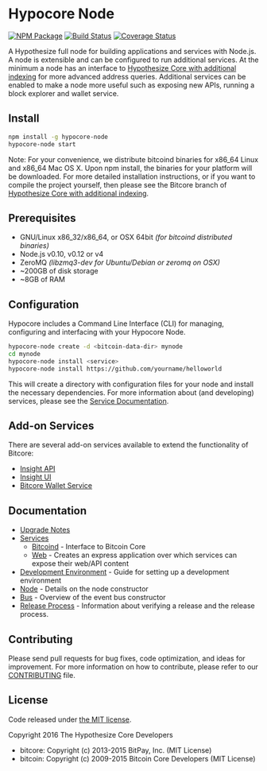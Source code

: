 Hypocore Node
============

[![NPM Package](https://img.shields.io/npm/v/hypocore-node.svg?style=flat-square)](https://www.npmjs.org/package/hypocore-node)
[![Build Status](https://img.shields.io/travis/hypothesize-project/hypocore-node.svg?branch=master&style=flat-square)](https://travis-ci.org/hypothesize-project/hypocore-node)
[![Coverage Status](https://img.shields.io/coveralls/hypothesize-project/hypocore-node.svg?style=flat-square)](https://coveralls.io/r/hypothesize-project/hypocore-node)

A Hypothesize full node for building applications and services with Node.js. A node is extensible and can be configured to run additional services. At the minimum a node has an interface to [Hypothesize Core with additional indexing](https://github.com/hypothesize-project/litecore-hypothesize) for more advanced address queries. Additional services can be enabled to make a node more useful such as exposing new APIs, running a block explorer and wallet service.

## Install

```bash
npm install -g hypocore-node
hypocore-node start
```

Note: For your convenience, we distribute bitcoind binaries for x86_64 Linux and x86_64 Mac OS X. Upon npm install, the binaries for your platform will be downloaded. For more detailed installation instructions, or if you want to compile the project yourself, then please see the Bitcore branch of [Hypothesize Core with additional indexing](https://github.com/hypothesize-project/litecore-hypothesize).

## Prerequisites

- GNU/Linux x86_32/x86_64, or OSX 64bit *(for bitcoind distributed binaries)*
- Node.js v0.10, v0.12 or v4
- ZeroMQ *(libzmq3-dev for Ubuntu/Debian or zeromq on OSX)*
- ~200GB of disk storage
- ~8GB of RAM

## Configuration

Hypocore includes a Command Line Interface (CLI) for managing, configuring and interfacing with your Hypocore Node.

```bash
hypocore-node create -d <bitcoin-data-dir> mynode
cd mynode
hypocore-node install <service>
hypocore-node install https://github.com/yourname/helloworld
```

This will create a directory with configuration files for your node and install the necessary dependencies. For more information about (and developing) services, please see the [Service Documentation](docs/services.md).

## Add-on Services

There are several add-on services available to extend the functionality of Bitcore:

- [Insight API](https://github.com/bitpay/insight-api)
- [Insight UI](https://github.com/bitpay/insight-ui)
- [Bitcore Wallet Service](https://github.com/bitpay/bitcore-wallet-service)

## Documentation

- [Upgrade Notes](docs/upgrade.md)
- [Services](docs/services.md)
  - [Bitcoind](docs/services/bitcoind.md) - Interface to Bitcoin Core
  - [Web](docs/services/web.md) - Creates an express application over which services can expose their web/API content
- [Development Environment](docs/development.md) - Guide for setting up a development environment
- [Node](docs/node.md) - Details on the node constructor
- [Bus](docs/bus.md) - Overview of the event bus constructor
- [Release Process](docs/release.md) - Information about verifying a release and the release process.

## Contributing

Please send pull requests for bug fixes, code optimization, and ideas for improvement. For more information on how to contribute, please refer to our [CONTRIBUTING](https://github.com/hypothesize-project/litecore/blob/master/CONTRIBUTING.md) file.

## License

Code released under [the MIT license](https://github.com/hypothesize-project/hypocore-node/blob/master/LICENSE).

Copyright 2016 The Hypothesize Core Developers

- bitcore: Copyright (c) 2013-2015 BitPay, Inc. (MIT License)
- bitcoin: Copyright (c) 2009-2015 Bitcoin Core Developers (MIT License)
